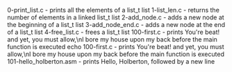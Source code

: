 0-print_list.c - prints all the elements of a list_t list
1-list_len.c - returns the number of elements in a linked list_t list
2-add_node.c - adds a new node at the beginning of a list_t list
3-add_node_end.c - adds a new node at the end of a list_t list
4-free_list.c - frees a list_t list
100-first.c - prints You're beat! and yet, you must allow,\nI bore my house upon my back before the main function is executed echo 100-first.c - prints You're beat! and yet, you must allow,\nI bore my house upon my back before the main function is executed
101-hello_holberton.asm - prints Hello, Holberton, followed by a new line

